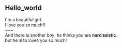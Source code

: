 ## Hello_world
I'm a beautiful girl.
</br>I love you so much!!
</br>~~~
</br>And there is another *boy*, he thinks you are **narcissistic**.  
but he also loves you so much!
